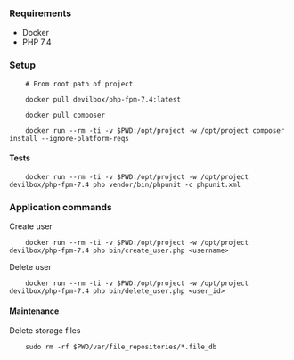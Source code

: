 ### Requirements

   * Docker
   * PHP 7.4

 
### Setup
        # From root path of project
        
        docker pull devilbox/php-fpm-7.4:latest
        
        docker pull composer
        
        docker run --rm -ti -v $PWD:/opt/project -w /opt/project composer install --ignore-platform-reqs
        

#### Tests
        
        docker run --rm -ti -v $PWD:/opt/project -w /opt/project devilbox/php-fpm-7.4 php vendor/bin/phpunit -c phpunit.xml

### Application commands

Create user
 
        docker run --rm -ti -v $PWD:/opt/project -w /opt/project  devilbox/php-fpm-7.4 php bin/create_user.php <username>
        
Delete user 
        
        docker run --rm -ti -v $PWD:/opt/project -w /opt/project  devilbox/php-fpm-7.4 php bin/delete_user.php <user_id>


#### Maintenance

Delete storage files
        
        sudo rm -rf $PWD/var/file_repositories/*.file_db